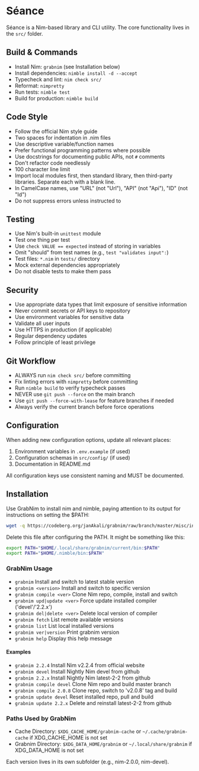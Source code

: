 # Séance

Séance is a Nim-based library and CLI utility. The core functionality lives in the `src/` folder.

## Build & Commands

- Install Nim: `grabnim` (see Installation below)
- Install dependencies: `nimble install -d --accept`
- Typecheck and lint: `nim check src/`
- Reformat: `nimpretty`
- Run tests: `nimble test`
- Build for production: `nimble build`

## Code Style

- Follow the official Nim style guide
- Two spaces for indentation in .nim files
- Use descriptive variable/function names
- Prefer functional programming patterns where possible
- Use docstrings for documenting public APIs, not `#` comments
- Don't refactor code needlessly
- 100 character line limit
- Import local modules first, then standard library, then third-party libraries. Separate each with a blank line.
- In CamelCase names, use "URL" (not "Url"), "API" (not "Api"), "ID" (not "Id")
- Do not suppress errors unless instructed to

## Testing

- Use Nim's built-in `unittest` module
- Test one thing per test
- Use `check VALUE == expected` instead of storing in variables
- Omit "should" from test names (e.g., `test "validates input":`)
- Test files: `*.nim` in `tests/` directory
- Mock external dependencies appropriately
- Do not disable tests to make them pass

## Security

- Use appropriate data types that limit exposure of sensitive information
- Never commit secrets or API keys to repository
- Use environment variables for sensitive data
- Validate all user inputs
- Use HTTPS in production (if applicable)
- Regular dependency updates
- Follow principle of least privilege

## Git Workflow

- ALWAYS run `nim check src/` before committing
- Fix linting errors with `nimpretty` before committing
- Run `nimble build` to verify typecheck passes
- NEVER use `git push --force` on the main branch
- Use `git push --force-with-lease` for feature branches if needed
- Always verify the current branch before force operations

## Configuration

When adding new configuration options, update all relevant places:
1. Environment variables in `.env.example` (if used)
2. Configuration schemas in `src/config/` (if used)
3. Documentation in README.md

All configuration keys use consistent naming and MUST be documented.

## Installation

Use GrabNim to install nim and nimble, paying attention to its output for instructions on setting the $PATH:

```bash
wget -q https://codeberg.org/janAkali/grabnim/raw/branch/master/misc/install.sh | sh 
```

Delete this file after configuring the PATH. It might be something like this:

```bash
export PATH="$HOME/.local/share/grabnim/current/bin:$PATH"
export PATH="$HOME/.nimble/bin:$PATH"
```

### GrabNim Usage

- `grabnim`                     Install and switch to latest stable version
- `grabnim <version>`           Install and switch to specific version
- `grabnim compile <ver>`       Clone Nim repo, compile, install and switch
- `grabnim upd|update <ver>`    Force update installed compiler ('devel'/'2.2.x')
- `grabnim del|delete <ver>`    Delete local version of compiler
- `grabnim fetch`               List remote available versions
- `grabnim list`                List local installed versions
- `grabnim ver|version`         Print grabnim version
- `grabnim help`                Display this help message

#### Examples

- `grabnim 2.2.4`             Install Nim v2.2.4 from official website
- `grabnim devel`             Install Nightly Nim devel from github
- `grabnim 2.2.x`             Install Nightly Nim latest-2-2 from github
- `grabnim compile devel`     Clone Nim repo and build master branch
- `grabnim compile 2.0.8`     Clone repo, switch to 'v2.0.8' tag and build
- `grabnim update devel`      Reset installed repo, pull and build
- `grabnim update 2.2.x`      Delete and reinstall latest-2-2 from github

### Paths Used by GrabNim

- Cache Directory: `$XDG_CACHE_HOME/grabnim-cache` or `~/.cache/grabnim-cache` if XDG_CACHE_HOME is not set
- Grabnim Directory: `$XDG_DATA_HOME/grabnim` or `~/.local/share/grabnim` if XDG_DATA_HOME is not set

Each version lives in its own subfolder (e.g., nim-2.0.0, nim-devel).